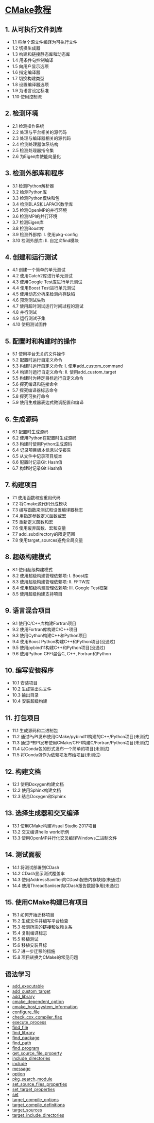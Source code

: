 # [CMake教程](https://www.bookstack.cn/read/CMake-Cookbook/README.md)
## 1. 从可执行文件到库
- 1.1 将单个源文件编译为可执行文件
- 1.2 切换生成器
- 1.3 构建和链接静态库和动态库
- 1.4 用条件句控制编译
- 1.5 向用户显示选项
- 1.6 指定编译器
- 1.7 切换构建类型
- 1.8 设置编译器选项
- 1.9 为语言设定标准
- 1.10 使用控制流

## 2. 检测环境
- 2.1 检测操作系统
- 2.2 处理与平台相关的源代码
- 2.3 处理与编译器相关的源代码
- 2.4 检测处理器体系结构
- 2.5 检测处理器指令集
- 2.6 为Eigen库使能向量化

## 3. 检测外部库和程序
- 3.1 检测Python解析器
- 3.2 检测Python库
- 3.3 检测Python模块和包
- 3.4 检测BLAS和LAPACK数学库
- 3.5 检测OpenMP的并行环境
- 3.6 检测MPI的并行环境
- 3.7 检测Eigen库
- 3.8 检测Boost库
- 3.9 检测外部库: I. 使用pkg-config
- 3.10 检测外部库: II. 自定义find模块

## 4. 创建和运行测试
- 4.1 创建一个简单的单元测试
- 4.2 使用Catch2库进行单元测试
- 4.3 使用Google Test库进行单元测试
- 4.4 使用Boost Test进行单元测试
- 4.5 使用动态分析来检测内存缺陷
- 4.6 预测测试失败
- 4.7 使用超时测试运行时间过程的测试
- 4.8 并行测试
- 4.9 运行测试子集
- 4.10 使用测试固件

## 5. 配置时和构建时的操作
- 5.1 使用平台无关的文件操作
- 5.2 配置时运行自定义命令
- 5.3 构建时运行自定义命令: I. 使用add_custom_command
- 5.4 构建时运行自定义命令: II. 使用add_custom_target
- 5.5 构建时为特定目标运行自定义命令
- 5.6 探究编译和链接命令
- 5.7 探究编译器标志命令
- 5.8 探究可执行命令
- 5.9 使用生成器表达式微调配置和编译

## 6. 生成源码
- 6.1 配置时生成源码
- 6.2 使用Python在配置时生成源码
- 6.3 构建时使用Python生成源码
- 6.4 记录项目版本信息以便报告
- 6.5 从文件中记录项目版本
- 6.6 配置时记录Git Hash值
- 6.7 构建时记录Git Hash值

## 7. 构建项目
- 7.1 使用函数和宏重用代码
- 7.2 将Cmake源代码分成模块
- 7.3 编写函数来测试和设置编译器标志
- 7.4 用指定参数定义函数或宏
- 7.5 重新定义函数和宏
- 7.6 使用废弃函数、宏和变量
- 7.7 add_subdirectory的限定范围
- 7.8 使用target_sources避免全局变量

## 8. 超级构建模式
- 8.1 使用超级构建模式
- 8.2 使用超级构建管理依赖项: I. Boost库
- 8.3 使用超级构建管理依赖项: II. FFTW库
- 8.4 使用超级构建管理依赖项: III. Google Test框架
- 8.5 使用超级构建支持项目

## 9. 语言混合项目
- 9.1 使用C/C++库构建Fortran项目
- 9.2 使用Fortran库构建C/C++项目
- 9.3 使用Cython构建C++和Python项目
- 9.4 使用Boost Python构建C++和Python项目(没通过)
- 9.5 使用pybind11构建C++和Python项目(没通过)
- 9.6 使用Python CFFI混合C, C++, Fortran和Python

## 10. 编写安装程序
- 10.1 安装项目
- 10.2 生成输出头文件
- 10.3 输出目录
- 10.4 安装超级构建

## 11. 打包项目
- 11.1 生成源码和二进制包
- 11.2 通过PyPI发布使用CMake/pybind11构建的C++/Python项目(未测试)
- 11.3 通过P有PI发布使用CMake/CFFI构建C/Fortran/Python项目(未测试)
- 11.4 以Conda包的形式发布一个简单的项目(未测试)
- 11.5 将Conda包作为依赖项发布给项目(未测试)

## 12. 构建文档
- 12.1 使用Doxygen构建文档
- 12.2 使用Sphinx构建文档
- 12.3 结合Doxygen和Sphinx

## 13. 选择生成器和交叉编译
- 13.1 使用CMake构建Visual Studio 2017项目
- 13.2 交叉编译hello world示例
- 13.3 使用OpenMP并行化交叉编译Windows二进制文件

## 14. 测试面板
- 14.1 将测试部署到CDash
- 14.2 CDash显示测试覆盖率
- 14.3 使用AddressSanifier向CDash报告内存缺陷(未通过)
- 14.4 使用ThreadSaniiser向CDash报告数据争用(未通过)

## 15. 使用CMake构建已有项目
- 15.1 如何开始迁移项目
- 15.2 生成文件并编写平台检查
- 15.3 检测所需的链接和依赖关系
- 15.4 复制编译标志
- 15.5 移植测试
- 15.6 移植安装目标
- 15.7 进一步迁移的措施
- 15.8 项目转换为CMake的常见问题

## 语法学习
- [add_executable](https://blog.csdn.net/MacKendy/article/details/122549819)
- [add_custom_target]()
- [add_library](https://blog.csdn.net/LaineGates/article/details/108242803)
- [cmake_dependent_option](https://blog.csdn.net/sinat_31608641/article/details/124656282)
- [cmake_host_system_information](https://blog.csdn.net/fengbingchun/article/details/129108910)
- [configure_file](https://blog.csdn.net/qq_38410730/article/details/103741579)
- [check_cxx_compiler_flag]()
- [execute_process](https://blog.csdn.net/weixin_39766005/article/details/122857619)
- [find_file]()
- [find_library]()
- [find_package](https://blog.csdn.net/zhanghm1995/article/details/105466372)
- [find_path]()
- [find_program]()
- [get_source_file_property]()
- [include_directories]()
- [include]()
- [message](https://blog.csdn.net/Zhanganliu/article/details/99850603)
- [option](https://blog.csdn.net/lhl_blog/article/details/123553686)
- [pkg_search_module]()
- [set_source_files_properties]()
- [set_target_properties](https://blog.csdn.net/fengbingchun/article/details/128258041)
- [set](https://blog.csdn.net/sinat_31608641/article/details/123101969)
- [target_compile_options](https://blog.csdn.net/sinat_31608641/article/details/125417042)
- [target_compile_definitions](https://blog.csdn.net/fengbingchun/article/details/128273937)
- [target_sources](https://blog.csdn.net/guaaaaaaa/article/details/125601766)
- [target_include_directories]()




